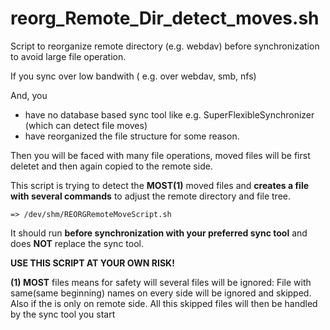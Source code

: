 # reorg_Remote_Dir_detect_moves.sh

Script to reorganize remote directory (e.g. webdav) before synchronization 
 to avoid large file operation.

If you sync over low bandwith ( e.g. over webdav, smb, nfs)

And, you
   * have no database based sync tool like e.g. SuperFlexibleSynchronizer (which can detect file moves)
   * have reorganized the file structure for some reason. 

Then you will be faced with many file operations, moved files will be first deletet and then again copied to the remote side. 

This script is trying to detect the **MOST(1)** moved files and **creates a file with several commands** to adjust the remote directory and file tree.  

`=> /dev/shm/REORGRemoteMoveScript.sh`
 
It should run **before synchronization with your preferred sync tool** and 
does **NOT** replace the sync tool.

 **USE THIS SCRIPT AT YOUR OWN RISK!**


**(1) MOST** files means for safety will several files will be ignored:
     File with same(same beginning) names on every side will be ignored and 
      skipped. Also if the is only on remote side. All this skipped files 
      will then be handled by the sync tool you start




